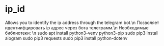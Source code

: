 # ip_id
Allows you to identify the ip address through the telegram bot.\n
Позволяет идентиифцировать ip адрес через бота телеграмм.\n
Необходимые библиотеки: \n
sudo apt install python3-venv python3-pip
sudo pip3 install aiogram
sudo pip3 requests
sudo pip3 install python-dotenv